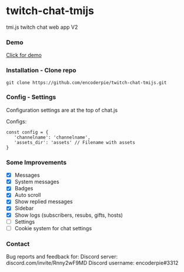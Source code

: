 # twitch-chat-tmijs
tmi.js twitch chat web app V2

### Demo
[Click for demo](https://encoderpie.github.io/twitch-chat-tmijs/)

### Installation - Clone repo
```
git clone https://github.com/encoderpie/twitch-chat-tmijs.git
```

### Config - Settings
Configuration settings are at the top of chat.js

Configs:
```
const config = {
   'channelname': 'channelname',
   'assets_dir': 'assets' // Filename with assets
}
```

### Some Improvements
- [x] Messages
- [x] System messages
- [x] Badges
- [x] Auto scroll
- [x] Show replied messages
- [x] Sidebar
- [x] Show logs (subscribers, resubs, gifts, hosts)
- [ ] Settings
- [ ] Cookie system for chat settings

### Contact
Bug reports and feedback for:
Discord server: discord.com/invite/Rnny2wF9MD
Discord username: encoderpie#3312
